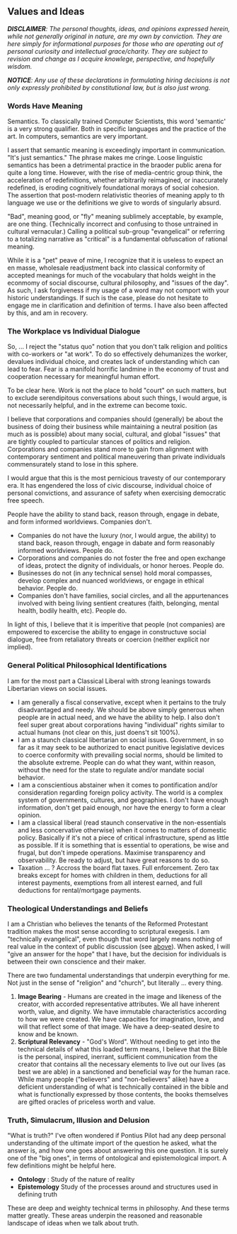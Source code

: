 ## Values and Ideas

***DISCLAIMER**: The personal thoughts, ideas, and opinions expressed herein, while not generally original in nature, are my own by conviction. They are here simply for informational purposes for those who are operating out of personal curiosity and intellectual grace/charity. They are subject to revision and change as I acquire knowlege, perspective, and hopefully wisdom.*

***NOTICE**: Any use of these declarations in formulating hiring decisions is not only expressly prohibited by constitutional law, but is also just wrong.*

### Words Have Meaning

Semantics. To classically trained Computer Scientists, this word 'semantic' is a very strong qualifier. Both in specific languages and the practice of the art. In computers, semantics are very important.

I assert that semantic meaning is exceedingly important in communication. "It's just semantics." The phrase makes me cringe. Loose linguistic semantics has been a detrimental practice in the braoder public arena for quite a long time. However, with the rise of media-centric group think, the acceleration of redefinitions, whether arbitrarily reimagined, or inaccurately redefined, is eroding cognitively foundational morays of social cohesion. The assertion that post-modern relativistic theories of meaning apply to th language we use or the definitions we give to words of singularly absurd.

"Bad", meaning good, or "fly" meaning sublimely acceptable, by example, are one thing. (Technically incorrect and confusing to those untrained in cultural vernacular.) Calling a political sub-group "evangelical" or referring to a totalizing narrative as "critical" is a fundamental obfuscation of rational meaning.

While it is a "pet" peave of mine, I recognize that it is useless to expect an en masse, wholesale readjustment back into classical conformity of accepted meanings for much of the vocabulary that holds weight in the econmomy of social discourse, cultural philosophy, and "issues of the day". As such, I ask forgiveness if my usage of a word may not comport with your historic understandings. If such is the case, please do not hesitate to engage me in clarification and definition of terms. I have also been affected by this, and am in recovery.

### The Workplace vs Individual Dialogue

So, ... I reject the "status quo" notion that you don't talk religion and politics with co-workers or "at work". To do so effectively dehumanizes the worker, devalues individual choice, and creates lack of understanding which can lead to fear. Fear is a manifold horrific landmine in the economy of trust and cooperation necessary for meaningful human effort.

To be clear here. Work is not the place to hold "court" on such matters, but to exclude serendipitous conversations about such things, I would argue, is not necessarily helpful, and in the extreme can become toxic.

I believe that corporations and companies should (generally) be about the business of doing their business while maintaining a neutral position (as much as is possible) about many social, cultural, and global "issues" that are tightly coupled to particular stances of politics and religion. Corporations and companies stand more to gain from alignment with contemporary sentiment and political maneuvering than private individuals commensurately stand to lose in this sphere.

I would argue that this is the most pernicious travesty of our contemporary era. It has engendered the loss of civic discourse, individual choice of personal convictions, and assurance of safety when exercising democratic free speech.

People have the ability to stand back, reason through, engage in debate, and form informed worldviews. Companies don't.

- Companies do not have the luxury (nor, I would argue, the ability) to stand back, reason through, engage in dabate and form reasonably informed worldviews. People do.
- Corporations and companies do not foster the free and open exchange of ideas, protect the dignity of individuals, or honor heroes. People do.
- Businesses do not (in any technical sense) hold moral compasses, develop complex and nuanced worldviews, or engage in ethical behavior. People do.
- Companies don't have families, social circles, and all the appurtenances involved with being living sentient creatures (faith, belonging, mental health, bodily health, etc). People do.

In light of this, I believe that it is imperitive that people (not companies) are empowered to excercise the ability to engage in constructuve social dialogue, free from retaliatory threats or coercion (neither explicit nor implied).

### General Political Philosophical Identifications

I am for the most part a Classical Liberal with strong leanings towards Libertarian views on social issues.

- I am generally a fiscal conservative, except when it pertains to the truly disadvantaged and needy. We should be above simply generous when people are in actual need, and we have the ability to help. I also don't feel super great about corporations having "individual" rights similar to actual humans (not clear on this, just doens't sit 100%).
- I am a staunch classical libertarian on social issues. Government, in so far as it may seek to be authorized to enact punitive legislative devices to coerce conformity with prevailing social norms, should be limited to the absolute extreme. People can do what they want, within reason, without the need for the state to regulate and/or mandate social behavior.
- I am a conscientious abstainer when it comes to pontification and/or consideration regarding foreign policy activity. The world is a complex system of governments, cultures, and geographies. I don't have enough information, don't get paid enough, nor have the energy to form a clear opinion.
- I am a classical liberal (read staunch conservative in the non-essentials and less concervative otherwise) when it comes to matters of domestic policy. Basically if it's not a piece of critical infrastructure, spend as little as possible. If it is something that is essential to operations, be wise and frugal, but don't impede operations. Maximise transparency and observability. Be ready to adjust, but have great reasons to do so.
- Taxation ... ? Accross the board flat taxes. Full enforcement. Zero tax breaks except for homes with children in them, deductions for all interest payments, exemptions from all interest earned, and full deductions for rental/mortgage payments.

### Theological Understandings and Beliefs

I am a Christian who believes the tenants of the Reformed Protestant tradition makes the most sense according to scriptural exegesis. I am "technically evangelical", even though that word largely means nothing of real value in the context of public discussion (see [above](#words-have-meaning)). When asked, I will "give an answer for the hope" that I have, but the decision for individuals is between their own conscience and their maker.

There are two fundamental understandings that underpin everything for me. Not just in the sense of "religion" and "church", but literally ... every thing.

1. **Image Bearing** - Humans are created in the image and likeness of the creator, with accorded representative attributes. We all have inherent worth, value, and dignity. We have immutable characteristics according to how we were created. We have capacities for imagination, love, and will that reflect some of that image. We have a deep-seated desire to know and be known.
2. **Scriptural Relevancy** - "God's Word". Without needing to get into the technical details of what this loaded term means, I believe that the Bible is the personal, inspired, inerrant, sufficient communication from the creator that contains all the necessary elements to live out our lives (as best we are able) in a sanctioned and beneficial way for the human race. While many people ("believers" and "non-believers" alike) have a deficient understanding of what is technically contained in the bible and what is functionally expressed by those contents, the books themselves are gifted oracles of priceless worth and value.

### Truth, Simulacrum, Illusion and Delusion

"What is truth?" I've often wondered if Pontius Pilot had any deep personal understanding of the ultimate import of the question he asked, what the answer is, and how one goes about answering this one question. It is surely one of the "big ones", in terms of ontological and epistemological import. A few definitions might be helpful here.

- **Ontology** : Study of the nature of reality
- **Epistemology** Study of the processes around and structures used in defining truth

These are deep and weighty technical terms in philosophy. And these terms matter greatly. These areas underpin the reasoned and reasonable landscape of ideas when we talk about truth.

